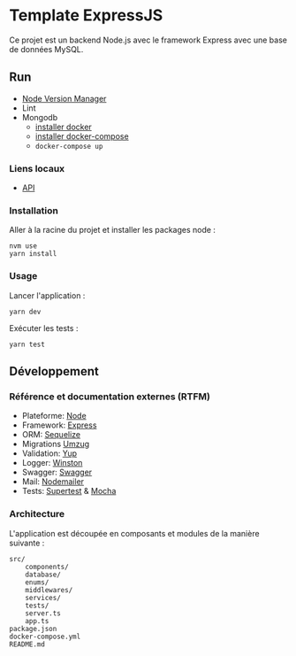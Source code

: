 # Template ExpressJS 

Ce projet est un backend Node.js avec le framework Express avec une base de données MySQL.

## Run
* [Node Version Manager](https://github.com/nvm-sh/nvm)
* Lint
* Mongodb
    * [installer docker](https://docs.docker.com/install/)
    * [installer docker-compose](https://docs.docker.com/compose/install/)
    * ```docker-compose up```



### Liens locaux

* [API](http://localhost:5005)


### Installation

Aller à la racine du projet et installer les packages node :
```
nvm use
yarn install
```

### Usage

Lancer l'application :
```
yarn dev
```

Exécuter les tests :
```
yarn test
```

## Développement

### Référence et documentation externes (RTFM)
* Plateforme: [Node](https://nodejs.org/docs/latest-v10.x/api/)
* Framework: [Express](https://expressjs.com/fr/4x/api.html)
* ORM: [Sequelize](https://sequelize.org/v5/)
* Migrations [Umzug](https://github.com/sequelize/umzug/tree/v2.x)
* Validation: [Yup](https://github.com/jquense/yup)
* Logger: [Winston](https://github.com/winstonjs/winston)
* Swagger: [Swagger](https://swagger.io/docs/)
* Mail: [Nodemailer](https://nodemailer.com/about/)
* Tests: [Supertest](https://github.com/visionmedia/supertest) & [Mocha](https://mochajs.org/)


### Architecture

L'application est découpée en composants et modules de la manière suivante :

```
src/
    components/
    database/
    enums/
    middlewares/
    services/
    tests/
    server.ts
    app.ts
package.json
docker-compose.yml
README.md
```


